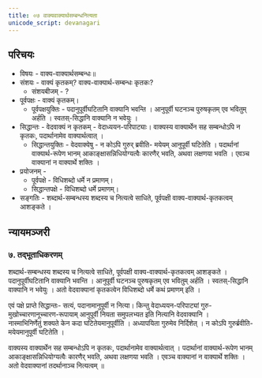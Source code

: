 ```yaml
---
title: ०७ वाक्यवाक्यार्थसम्बन्धनित्यता
unicode_script: devanagari
---
```


## परिचयः
- विषयः - वाक्य-वाक्यार्थसम्बन्धः॥
- संशयः - वाक्यं कृतकम्? वाक्य-वाक्यार्थ-सम्बन्धः कृतकः?
  - संशयबीजम् - ?
- पूर्वपक्षः - वाक्यं कृतकम्। 
  - पूर्वपक्षयुक्तिः - पदानुपूर्वीघटितानि वाक्यानि भवन्ति । आनुपूर्वी घटनञ्च पुरुषकृतम् एव भवितुम् अर्हति । स्वतस्-सिद्धानि वाक्यानि न भवेयुः ।
- सिद्धान्तः - वेदवाक्यं न कृतकम् - वेदाध्ययन-परिपाट्याः। वाक्यस्य वाक्यार्थेन सह सम्बन्धोऽपि न कृतकः, पदार्थानामेव वाक्यार्थत्वात् ।
  - सिद्धान्तयुक्तिः - वेदवाक्येषु - न कोऽपि गुरुर् ब्रवीति- मयेयम् आनुपूर्वी घटितेति । पदार्थानां वाक्यार्थ-रूपेण भानम् आकाङ्क्षासन्निधियोग्यत्वैः कारणैर् भवति, अथवा लक्षणया भवति । एवञ्च वाक्यानां न वाक्यार्थे शक्तिः । 
- प्रयोजनम् - 
  - पूर्वपक्षे - विधिशब्दो धर्मे न प्रमाणम्।
  - सिद्धान्तपक्षे - विधिशब्दो धर्मे प्रमाणम्।
- सङ्गतिः - शब्दार्थ-सम्बन्धस्य शब्दस्य च नित्यत्वे साधिते, पूर्वपक्षी वाक्य-वाक्यार्थ-कृतकत्वम् आशङ्कते ।


## न्यायमञ्जरी
### ७. तद्भूताधिकरणम् 
शब्दार्थ-सम्बन्धस्य शब्दस्य च नित्यत्वे साधिते, पूर्वपक्षी वाक्य-वाक्यार्थ-कृतकत्वम् आशङ्कते ।  
पदानुपूर्वीघटितानि वाक्यानि भवन्ति । आनुपूर्वी घटनञ्च पुरुषकृतम् एव भवितुम् अर्हति । स्वतस्-सिद्धानि वाक्यानि न भवेयुः । अतो वेदवाक्यानां कृतकत्वेन विधिशब्दो धर्मे कथं प्रमाणम् इति । 

एवं पक्षे प्राप्ते सिद्धान्तः- सत्यं, पदानामानुपूर्वी न नित्या। किन्तु वेदाध्ययन-परिपाट्यां गुरु-मुखोच्चारणानूच्चारण-रूपायाम् आनुपूर्वी नियता समुपलभ्यत इति नित्यानि वेदवाक्यानि ।  
नास्माभिनिर्णेतुं शक्यते केन कदा घटितेयमानुपूर्वीति । अध्यापयिता गुरुमेव निर्दिशेत् । न कोऽपि गुरुर्ब्रवीति- मयेयमानुपूर्वी घटितेति ।

वाक्यस्य वाक्यार्थेन सह सम्बन्धोऽपि न कृतकः, पदार्थानामेव वाक्यार्थत्वात् । पदार्थानां वाक्यार्थ-रूपेण भानम् आकाङ्क्षासन्निधियोग्यत्वैः कारणैर् भवति, अथवा लक्षणया भवति । एवञ्च वाक्यानां न वाक्यार्थे शक्तिः । अतो वेदवाक्यानां तदर्थानाञ्च नित्यत्वम् ॥ 

